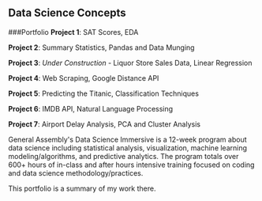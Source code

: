 ## Data Science Concepts
###Portfolio
**Project 1**: SAT Scores, EDA

**Project 2**: Summary Statistics, Pandas and Data Munging

**Project 3**:  *Under Construction*  - Liquor Store Sales Data, Linear Regression

**Project 4**: Web Scraping, Google Distance API

**Project 5**: Predicting the Titanic, Classification Techniques

**Project 6**: IMDB API, Natural Language Processing 

**Project 7**: Airport Delay Analysis, PCA and Cluster Analysis


General Assembly's Data Science Immersive is a 12-week program about data science including statistical analysis, visualization, machine learning modeling/algorithms, and predictive analytics. The program totals over 600+ hours of in-class and after hours intensive training focused on coding and data science methodology/practices.

This portfolio is a summary of my work there. 

